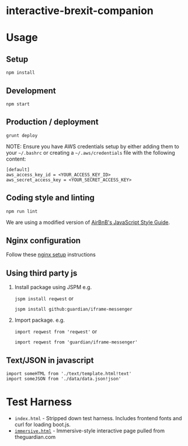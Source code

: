 # interactive-brexit-companion

Usage
=====

Setup
-----
`npm install`

Development
-----------
`npm start`

Production / deployment
-----------------------

`grunt deploy`

NOTE: Ensure you have AWS credentials setup by either adding them to your `~/.bashrc` or
creating a `~/.aws/credentials` file with the following content:

```
[default]
aws_access_key_id = <YOUR_ACCESS_KEY_ID>
aws_secret_access_key = <YOUR_SECRET_ACCESS_KEY>
```

Coding style and linting
------------------------
`npm run lint`

We are using a modified version of [AirBnB's JavaScript Style Guide](style-guide.md).

Nginx configuration
-------------------

Follow these [nginx setup](doc/nginx-setup.md) instructions

Using third party js
--------------------
1. Install package using JSPM e.g.

	`jspm install reqwest` or

	`jspm install github:guardian/iframe-messenger`

2. Import package. e.g.

	`import reqwest from 'reqwest'` or

	`import reqwest from 'guardian/iframe-messenger'`

Text/JSON in javascript
-----------------------
```
import someHTML from './text/template.html!text'
import someJSON from './data/data.json!json'
```

Test Harness
============

* `index.html` - Stripped down test harness. Includes frontend fonts and curl for loading boot.js.
* [`immersive.html`](http://localhost:8000/immersive.html) - Immersive-style interactive page pulled from theguardian.com
